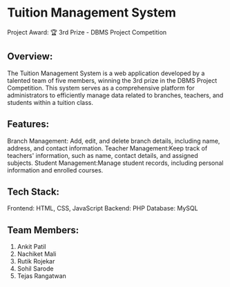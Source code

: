 # Tuition Management System

Project Award: 🏆 3rd Prize - DBMS Project Competition

## Overview:
The Tuition Management System is a web application developed by a talented team of five members, winning the 3rd prize in the DBMS Project Competition. This system serves as a comprehensive platform for administrators to efficiently manage data related to branches, teachers, and students within a tuition class.

## Features:
Branch Management: Add, edit, and delete branch details, including name, address, and contact information.
Teacher Management:Keep track of teachers' information, such as name, contact details, and assigned subjects.
Student Management:Manage student records, including personal information and enrolled courses.

## Tech Stack:
Frontend: HTML, CSS, JavaScript
Backend: PHP
Database: MySQL

## Team Members:
1) Ankit Patil
2) Nachiket Mali
3) Rutik Rojekar
4) Sohil Sarode
5) Tejas Rangatwan
